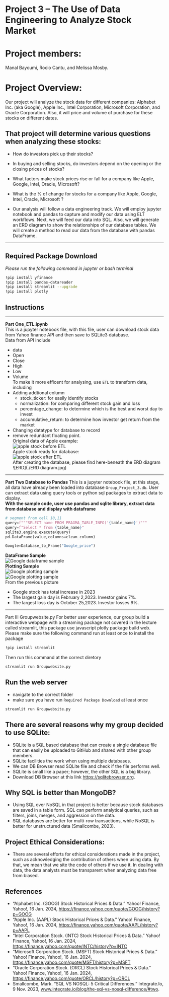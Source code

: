 # Project 3 – The Use of Data Engineering to Analyze Stock Market 

# Project members: 
Manal Bayoumi, Rocio Cantu, and Melissa Mosby.

# Project Overview: 
Our project will analyze the stock data for different companies: Alphabet Inc. (aka Google), Apple Inc., Intel Corporation, Microsoft Corporation, and Oracle Corporation. Also, it will price and volume of purchase for these stocks on different dates. 

## That project will determine various questions when analyzing these stocks:
* How do investors pick up their stocks?
* In buying and selling stocks, do investors depend on the opening or the closing prices of stocks?
* What factors make stock prices rise or fall for a company like Apple, Google, Intel, Oracle, Microsoft?
* What is the % of change for stocks for a company like Apple, Google, Intel, Oracle, Microsoft ?

* Our analysis will follow a data engineering track. We will employ jupyter notebook and pandas to capture and modify our data using ELT workflows. Next, we will feed our data into SQL. Also, we will generate an ERD diagram to show the relationships of our database tables. We will create a method to read our data from the database with pandas DataFrame.    

---
## Required Package Download
*Please run the following command in jupyter or bash terminal*
```bash
!pip install yfinance
!pip install pandas-datareader
!pip install streamlit --upgrade
!pip install plotly
```
## Instructions   
---
**Part One_ETL.ipynb**   
This is a jupyter notebook file, with this file, user can download stock data from Yahoo finance API and then save to SQLite3 database.   
Data from API include   
* data
* Open
* Close
* High
* Low 
* Volume      
To make it more efficent for analysing, use `ETL` to transform data, including
* Adding addtional column
   * stock_ticker: for easily identify stocks
   * normalization: for comparing different stock gain and loss
   * percentage_change: to determine which is the best and worst day to invest
   * accumulative_return: to determine how investor get return from the market
* Changing datatype for database to record
* remove redundant floating point.   
Original data of Apple example:   
![apple stock before ETL](./sample_pic_resources/before_ETL.png)   
Apple stock ready for database:   
![apple stock after ETL](./sample_pic_resources/after_ETL.png)  
After creating the database, please find here-beneath the ERD diagram   
![ERD](./ERD diagram.jpg)    
---
**Part Two Database to Pandas**
This is a jupyter notebook file, at this stage, all data have already been loaded into database `Group_Project_3.db`. User can extract data using query tools or python sql packages to extract data to display.  
**With the sample code, user use pandas and sqlite library, extract data from database and display with dataframe**  
```python
# segment from cell 10,11
query=f"""SELECT name FROM PRAGMA_TABLE_INFO('{table_name}')"""
query=f"Select * from {table_name}"
sqlite3.engine.execute(query)
pd.DataFrame(value,columns=clean_column)

Google=Database_to_Frame("Google_price")
```
**DataFrame Sample**   
![Google dataframe sample](./sample_pic_resources/google_stock_sample.png)   
**Plotting Sample**   
![Google plotting sample](./sample_pic_resources/google_candle_sample.PNG)  
![Google plotting sample](./sample_pic_resources/google_bubble_sample.PNG)   
From the previous picture    
* Google stock has total increase in 2023
* The largest gain day is February 2,2023. Investor gains 7%.
* The largest loss day is October 25,2023. Investor losses 9%.  
---
Part III Groupwebsite.py
For better user experience, our group build a interactive webpage with a streaming package not covered in the lecture called streamlit, this package use javascript plotly package build web.
Please make sure the following command run at least once to install the package
```bash
!pip install streamlit
```
Then run this command at the correct diretory
```bash
streamlit run Groupwebsite.py
```

## Run the web server
* navigate to the correct folder
* make sure you have run `Required Package Download` at least once
```python
streamlit run Groupwebsite.py
```

## There are several reasons why my group decided to use SQLite:
* SQLite is a SQL based database that can create a single database file that can easily be uploaded to GitHub and shared with other group members.
* SQLite facilities the work when using multiple databases. 
* We can DB Browser read SQLite file and check if the file performs well.
* SQLite is small like a paper; however, the other SQL is a big library. 
* Download DB Browser at this link https://sqlitebrowser.org.

## Why SQL is better than MongoDB?
* Using SQL over NoSQL in that project is better because stock databases are saved in a table form. SQL can perform analytical queries, such as filters, joins, merges, and aggression on the data. 
* SQL databases are better for multi-row transactions, while NoSQL is better for unstructured data (Smallcombe, 2023).

## Project Ethical Considerations:
* There are several efforts for ethical considerations made in the project, such as acknowledging the contribution of others when using data. By that, we mean that we site the code of others if we use it. In dealing with data, the data analysts must be transparent when analyzing data free from biased. 

## References
* “Alphabet Inc. (GOOG) Stock Historical Prices & Data.” Yahoo! Finance, Yahoo!, 16 Jan. 2024, https://finance.yahoo.com/quote/GOOG/history?p=GOOG 
* “Apple Inc. (AAPL) Stock Historical Prices & Data.” Yahoo! Finance, Yahoo!, 16 Jan. 2024, https://finance.yahoo.com/quote/AAPL/history?p=AAPL
* “Intel Corporation Stock. (INTC) Stock Historical Prices & Data.” Yahoo! Finance, Yahoo!, 16 Jan. 2024, https://finance.yahoo.com/quote/INTC/history?p=INTC
* “Microsoft Corporation Stock. (MSFT) Stock Historical Prices & Data.” Yahoo! Finance, Yahoo!, 16 Jan. 2024, https://finance.yahoo.com/quote/MSFT/history?p=MSFT
* “Oracle Corporation Stock. (ORCL) Stock Historical Prices & Data.” Yahoo! Finance, Yahoo!, 16 Jan. 2024, https://finance.yahoo.com/quote/ORCL/history?p=ORCL
* Smallcombe, Mark. “SQL VS NOSQL: 5 Critical Differences.” Integrate.Io, 9 Nov. 2023, www.integrate.io/blog/the-sql-vs-nosql-difference/#two. 



